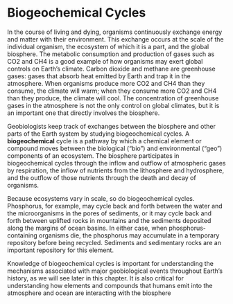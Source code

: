 # Biogeochemical Cycles

In the course of living and dying, organisms continuously exchange energy and matter with their environment. This exchange occurs at the scale of the individual organism, the ecosystem of which it is a part, and the global biosphere. The metabolic consumption and production of gases such as CO2 and CH4 is a good example of how organisms may exert global controls on Earth’s climate. Carbon dioxide and methane are greenhouse gases: gases that absorb heat emitted by Earth and trap it in the atmosphere. When organisms produce more CO2 and CH4 than they consume, the climate will warm; when they consume more CO2 and CH4 than they produce, the climate will cool. The concentration of greenhouse gases in the atmosphere is not the only control on global climates, but it is an important one that directly involves the biosphere. 

Geobiologists keep track of exchanges between the biosphere and other parts of the Earth system by studying biogeochemical cycles. A **biogeochemical** cycle is a pathway by which a chemical element or compound moves between the biological \(“bio”\) and environmental \(“geo”\) components of an ecosystem. The biosphere participates in biogeochemical cycles through the inflow and outflow of atmospheric gases by respiration, the inflow of nutrients from the lithosphere and hydrosphere, and the outflow of those nutrients through the death and decay of organisms. 

Because ecosystems vary in scale, so do biogeochemical cycles. Phosphorus, for example, may cycle back and forth between the water and the microorganisms in the pores of sediments, or it may cycle back and forth between uplifted rocks in mountains and the sediments deposited along the margins of ocean basins. In either case, when phosphorus-containing organisms die, the phosphorus may accumulate in a temporary repository before being recycled. Sediments and sedimentary rocks are an important repository for this element. 

Knowledge of biogeochemical cycles is important for understanding the mechanisms associated with major geobiological events throughout Earth’s history, as we will see later in this chapter. It is also critical for understanding how elements and compounds that humans emit into the atmosphere and ocean are interacting with the biosphere

